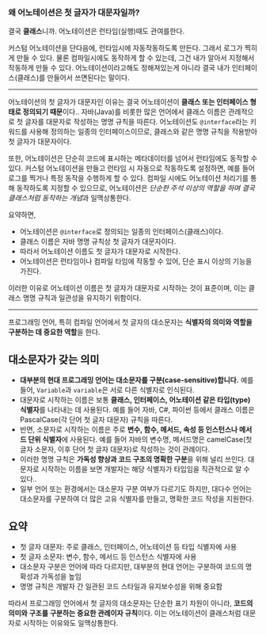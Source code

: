 
### 왜 어노테이션은 첫 글자가 대문자일까?

결국 **클래스**니까.
어노테이션은 런타임(실행)때도 관여를한다.

커스텀 어노테이션을 단다음에, 런타임시에 자동작동하도록 만든다.
그래서 로그가 찍히게 만들 수 있다.
물론 컴파일시에도 동작하게 할 수 있는데, 그건 내가 알아서 지정해서 작동하게 만들 수 있다.
어노테이션이라고해도 정해져있는게 아니라 결국 내가 인터페이스(클래스)를 만들어서 쓰면된다는 말이다.


---

어노테이션의 첫 글자가 대문자인 이유는 결국 어노테이션이 **클래스 또는 인터페이스 형태로 정의되기 때문**이다.. 자바(Java)를 비롯한 많은 언어에서 클래스 이름은 관례적으로 첫 글자를 대문자로 작성하는 명명 규칙을 따른다. 어노테이션도 `@interface`라는 키워드를 사용해 정의하는 일종의 인터페이스이므로, 클래스와 같은 명명 규칙을 적용받아 첫 글자가 대문자이다.


또한, 어노테이션은 단순히 코드에 표시하는 메타데이터를 넘어서 런타임에도 동작할 수 있다. 커스텀 어노테이션을 만들고 런타임 시 자동으로 작동하도록 설정하면, 예를 들어 로그를 찍거나 특정 동작을 수행하게 할 수 있다. 컴파일 시에도 어노테이션 처리기를 통해 동작하도록 지정할 수 있으므로, 어노테이션은 *단순한 주석 이상의 역할을 하며 결국 클래스처럼 동작하는 개념*과 일맥상통한다.

요약하면,

- 어노테이션은 `@interface`로 정의되는 일종의 인터페이스(클래스)이다.
- 클래스 이름은 자바 명명 규칙상 첫 글자가 대문자이다.
- 따라서 어노테이션 이름도 첫 글자가 대문자로 시작한다.
- 어노테이션은 런타임이나 컴파일 타임에 작동할 수 있어, 단순 표시 이상의 기능을 가진다.

이러한 이유로 어노테이션 이름은 첫 글자가 대문자로 시작하는 것이 표준이며, 이는 클래스 명명 규칙과 일관성을 유지하기 위함이다.

---

프로그래밍 언어, 특히 컴파일 언어에서 첫 글자의 대소문자는 **식별자의 의미와 역할을 구분하는 데 중요한 역할**을 한다.

## 대소문자가 갖는 의미

- **대부분의 현대 프로그래밍 언어는 대소문자를 구분(case-sensitive)합니다.** 예를 들어, `Variable`과 `variable`은 서로 다른 식별자로 인식된다.
- 대문자로 시작하는 이름은 보통 **클래스, 인터페이스, 어노테이션 같은 타입(type) 식별자**를 나타내는 데 사용된다. 예를 들어 자바, C#, 파이썬 등에서 클래스 이름은 PascalCase(각 단어 첫 글자 대문자) 규칙을 따른다.
- 반면, 소문자로 시작하는 이름은 주로 **변수, 함수, 메서드, 속성 등 인스턴스나 메서드 단위 식별자**에 사용된다. 예를 들어 자바의 변수명, 메서드명은 camelCase(첫 글자 소문자, 이후 단어 첫 글자 대문자)로 작성하는 것이 관례이다.
- 이러한 명명 규칙은 **가독성 향상과 코드 구조의 명확한 구분**을 위해 널리 쓰인다. 대문자로 시작하는 이름을 보면 개발자는 해당 식별자가 타입임을 직관적으로 알 수 있다..
- 일부 언어 또는 환경에서는 대소문자 구분 여부가 다르기도 하지만, 대다수 언어는 대소문자를 구분하여 더 많은 고유 식별자를 만들고, 명확한 코드 작성을 지원한다.

## 요약

- 첫 글자 대문자: 주로 클래스, 인터페이스, 어노테이션 등 타입 식별자에 사용
- 첫 글자 소문자: 변수, 함수, 메서드 등 인스턴스 식별자에 사용
- 대소문자 구분은 언어에 따라 다르지만, 대부분의 현대 언어는 구분하여 코드의 명확성과 가독성을 높임
- 명명 규칙은 개발자 간 일관된 코드 스타일과 유지보수성을 위해 중요함

따라서 프로그래밍 언어에서 첫 글자의 대소문자는 단순한 표기 차원이 아니라, **코드의 의미와 구조를 구분하는 중요한 관례이자 규칙**이다. 이는 어노테이션이 클래스처럼 대문자로 시작하는 이유와도 일맥상통한다.

